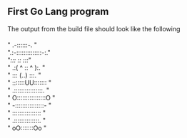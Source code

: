 ## First Go Lang program

The output from the build file should look like the following 
####
"    .-::::::-.    "  
".:-::::::::::::::-:."  
"_:::    ::    :::_"  
" .:( ^   :: ^   ):. "  
" :::   (..)   :::. "  
" :::::::UU::::::: "  
" .::::::::::::::::. "  
" O::::::::::::::::O "  
" -::::::::::::::::- "  
" :::::::::::::::: "  
"  .::::::::::::::.  "  
"    oO:::::::Oo     "  
  